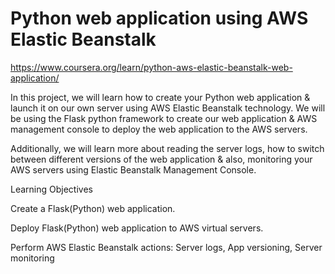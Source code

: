 # Python web application using AWS Elastic Beanstalk

https://www.coursera.org/learn/python-aws-elastic-beanstalk-web-application/

In this project, we will learn how to create your Python web application & launch it on our own server using AWS Elastic Beanstalk technology. We will be using the Flask python framework to create our web application & AWS management console to deploy the web application to the AWS servers. 

Additionally, we will learn more about reading the server logs, how to switch between different versions of the web application & also, monitoring your AWS servers using Elastic Beanstalk Management Console.

Learning Objectives

Create a Flask(Python) web application.

Deploy Flask(Python) web application to AWS virtual servers.

Perform AWS Elastic Beanstalk actions: Server logs, App versioning, Server monitoring

